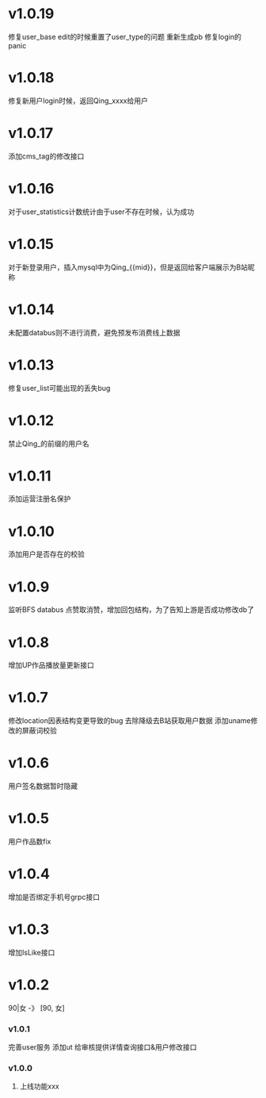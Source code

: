 # v1.0.19
修复user_base edit的时候重置了user_type的问题
重新生成pb
修复login的panic

# v1.0.18
修复新用户login时候，返回Qing_xxxx给用户

# v1.0.17
添加cms_tag的修改接口

# v1.0.16
对于user_statistics计数统计由于user不存在时候，认为成功

# v1.0.15
对于新登录用户，插入mysql中为Qing_{{mid}}，但是返回给客户端展示为B站昵称

# v1.0.14
未配置databus则不进行消费，避免预发布消费线上数据

# v1.0.13
修复user_list可能出现的丢失bug

# v1.0.12
禁止Qing_的前缀的用户名

# v1.0.11
添加运营注册名保护

# v1.0.10
添加用户是否存在的校验

# v1.0.9
监听BFS databus
点赞取消赞，增加回包结构，为了告知上游是否成功修改db了

# v1.0.8
增加UP作品播放量更新接口

# v1.0.7
修改location因表结构变更导致的bug
去除降级去B站获取用户数据
添加uname修改的屏蔽词校验

# v1.0.6
用户签名数据暂时隐藏

# v1.0.5
用户作品数fix

# v1.0.4
增加是否绑定手机号grpc接口

# v1.0.3
增加IsLike接口

# v1.0.2
90|女 -》 [90, 女]

### v1.0.1
完善user服务
添加ut
给审核提供详情查询接口&用户修改接口

### v1.0.0
1. 上线功能xxx
